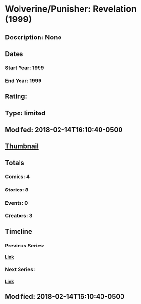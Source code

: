 # Wolverine/Punisher: Revelation (1999)
## Description: None
## Dates
### Start Year: 1999
### End Year: 1999
## Rating: 
## Type: limited
## Modifed: 2018-02-14T16:10:40-0500
## [Thumbnail](http://i.annihil.us/u/prod/marvel/i/mg/f/30/5a84a5b6da9ac.jpg)
## Totals
### Comics: 4
### Stories: 8
### Events: 0
### Creators: 3
## Timeline
### Previous Series: 
#### [Link]()
### Next Series: 
#### [Link]()
## Modified: 2018-02-14T16:10:40-0500